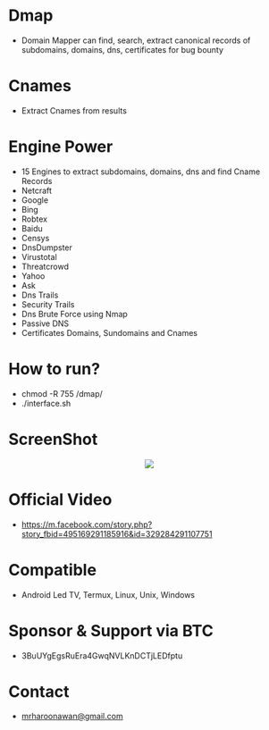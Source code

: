 # Dmap
- Domain Mapper can find, search, extract canonical records of subdomains, domains, dns, certificates for bug bounty

# Cnames
- Extract Cnames from results

# Engine Power
- 15 Engines to extract subdomains, domains, dns and find Cname Records
- Netcraft
- Google
- Bing
- Robtex
- Baidu
- Censys
- DnsDumpster
- Virustotal
- Threatcrowd
- Yahoo
- Ask
- Dns Trails
- Security Trails
- Dns Brute Force using Nmap
- Passive DNS
- Certificates Domains, Sundomains and Cnames


# How to run?
- chmod -R 755 /dmap/
- ./interface.sh

# ScreenShot
<div align="center">
    <img src="https://i.ibb.co/gVvFXdX/Dmap.png"</img> 
</div>

# Official Video
- https://m.facebook.com/story.php?story_fbid=495169291185916&id=329284291107751

# Compatible
- Android Led TV, Termux, Linux, Unix, Windows

# Sponsor & Support via BTC
- 3BuUYgEgsRuEra4GwqNVLKnDCTjLEDfptu

# Contact
- mrharoonawan@gmail.com
